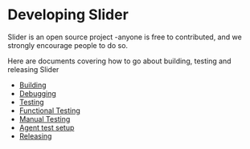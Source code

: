 <!---
   Licensed to the Apache Software Foundation (ASF) under one or more
   contributor license agreements.  See the NOTICE file distributed with
   this work for additional information regarding copyright ownership.
   The ASF licenses this file to You under the Apache License, Version 2.0
   (the "License"); you may not use this file except in compliance with
   the License.  You may obtain a copy of the License at

       http://www.apache.org/licenses/LICENSE-2.0

   Unless required by applicable law or agreed to in writing, software
   distributed under the License is distributed on an "AS IS" BASIS,
   WITHOUT WARRANTIES OR CONDITIONS OF ANY KIND, either express or implied.
   See the License for the specific language governing permissions and
   limitations under the License.
-->
  
# Developing Slider

Slider is an open source project -anyone is free to contributed, and we
strongly encourage people to do so. 

Here are documents covering how to go about building, testing and releasing
Slider

* [Building](building.html)
* [Debugging](debugging.html)
* [Testing](testing.html)
* [Functional Testing](functional_tests.html)
* [Manual Testing](manual_testing.html)
* [Agent test setup](agent_test_setup.html)
* [Releasing](releasing.html)


 
